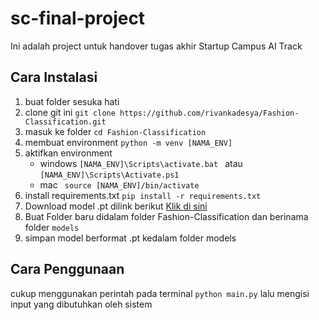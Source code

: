 # sc-final-project

Ini adalah project untuk handover tugas akhir Startup Campus AI Track

## Cara Instalasi
1. buat folder sesuka hati
2. clone git ini ```git clone https://github.com/rivankadesya/Fashion-Classification.git```
3. masuk ke folder ``` cd Fashion-Classification ```
4. membuat environment ``` python -m venv [NAMA_ENV] ```
5. aktifkan environment 
    * windows ``` [NAMA_ENV]\Scripts\activate.bat  ``` atau ``` [NAMA_ENV]\Scripts\Activate.ps1  ```
    * mac ``` source [NAMA_ENV]/bin/activate```
6. install requirements.txt ``` pip install -r requirements.txt ```
7. Download model .pt dilink berikut [Klik di sini](https://drive.google.com/file/d/1FvvGZ0QI3Rzi1CJ7CY1Xa-zauKhHFdr1/view?usp=sharing)
8. Buat Folder baru didalam folder Fashion-Classification dan berinama folder ``` models ```
9. simpan model berformat .pt kedalam folder models

## Cara Penggunaan
cukup menggunakan perintah pada terminal ```python main.py``` lalu mengisi input yang dibutuhkan oleh sistem 
